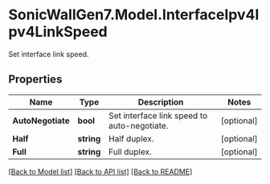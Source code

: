# SonicWallGen7.Model.InterfaceIpv4Ipv4LinkSpeed
Set interface link speed.

## Properties

Name | Type | Description | Notes
------------ | ------------- | ------------- | -------------
**AutoNegotiate** | **bool** | Set interface link speed to auto-negotiate. | [optional] 
**Half** | **string** | Half duplex. | [optional] 
**Full** | **string** | Full duplex. | [optional] 

[[Back to Model list]](../README.md#documentation-for-models) [[Back to API list]](../README.md#documentation-for-api-endpoints) [[Back to README]](../README.md)

